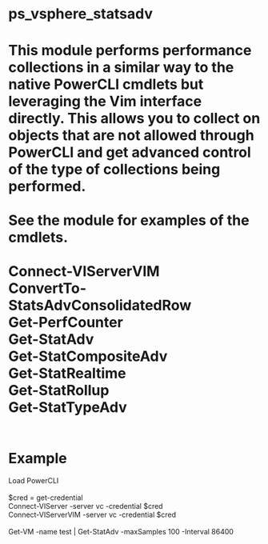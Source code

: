 ps_vsphere_statsadv
===================

This module performs performance collections in a similar way to the native PowerCLI cmdlets but leveraging the Vim interface directly.  This allows you to collect on objects that are not allowed through PowerCLI and get advanced control of the type of collections being performed.<br>
<br>
See the module for examples of the cmdlets.<br>
<br>
Connect-VIServerVIM<br>
ConvertTo-StatsAdvConsolidatedRow<br>
Get-PerfCounter<br>
Get-StatAdv<br>
Get-StatCompositeAdv<br>
Get-StatRealtime<br>
Get-StatRollup<br>
Get-StatTypeAdv<br>
<br>
<br>
Example<br>
===================
Load PowerCLI<br>
<br>
$cred = get-credential<br>
Connect-VIServer -server vc -credential $cred<br>
Connect-VIServerVIM -server vc -credential $cred<br>
<br>
Get-VM -name test | Get-StatAdv -maxSamples 100 -Interval 86400<br>
